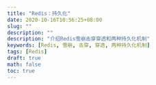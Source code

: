 ```yaml
---
title: "Redis：持久化"
date: 2020-10-16T10:56:25+08:00
slug: ""
description: ""
description: "介绍Redis雪崩击穿穿透和两种持久化机制"
keywords: [Redis, 雪崩, 击穿, 穿透, 两种持久化机制]
tags: [Redis]
draft: true
math: false
toc: true
---
```

